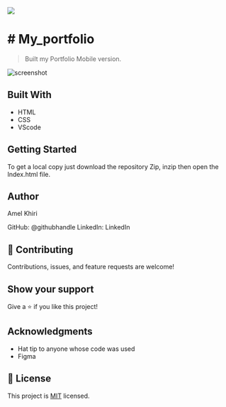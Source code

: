 ![](https://img.shields.io/badge/Microverse-blueviolet)

# # My_portfolio

> Built my Portfolio Mobile version.

![screenshot](./img/screenshotpf.jpeg)

## Built With

- HTML
- CSS
- VScode

## Getting Started

To get a local copy just download the repository Zip, inzip then open the Index.html file.

## Author

Amel Khiri

GitHub: @githubhandle
LinkedIn: LinkedIn

## 🤝 Contributing

Contributions, issues, and feature requests are welcome!

## Show your support

Give a ⭐️ if you like this project!

## Acknowledgments

- Hat tip to anyone whose code was used
- Figma

## 📝 License

This project is [MIT](./MIT.md) licensed.
